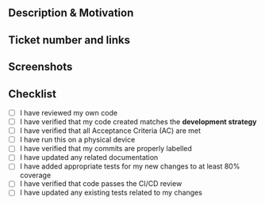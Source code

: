 <!--- Provide a short summary of your changes in the Title above, including tag to related cards/issues as well as type of change. -->
<!--- for example "LEX-123: Short description of this amazing change" -->

## Description & Motivation

<!--- General description and purpose of change -->

## Ticket number and links

<!--- Any links to related tickets -->

## Screenshots

<!--- If changes are visual and screenshots are useful -->

## Checklist

- [ ] I have reviewed my own code
- [ ] I have verified that my code created matches the **development strategy**
- [ ] I have verified that all Acceptance Criteria (AC) are met
- [ ] I have run this on a physical device
- [ ] I have verified that my commits are properly labelled
- [ ] I have updated any related documentation
- [ ] I have added appropriate tests for my new changes to at least 80% coverage
- [ ] I have verified that code passes the CI/CD review
- [ ] I have updated any existing tests related to my changes
